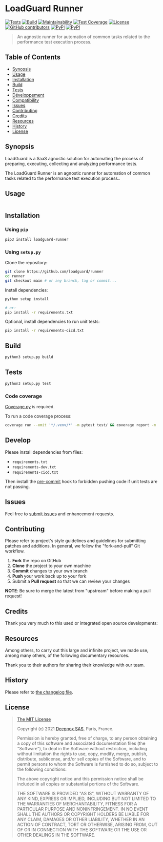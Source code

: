 # LoadGuard Runner

[![Tests](https://github.com/loadguard/runner/actions/workflows/tests.yml/badge.svg)](https://github.com/loadguard/runner/actions/workflows/tests.yml)
[![Build](https://github.com/loadguard/runner/actions/workflows/build.yml/badge.svg)](https://github.com/loadguard/runner/actions/workflows/build.yml)
[![Maintainability](https://api.codeclimate.com/v1/badges/80c0008dcf97f64e58c4/maintainability)](https://codeclimate.com/github/loadguard/runner/maintainability)
[![Test Coverage](https://api.codeclimate.com/v1/badges/80c0008dcf97f64e58c4/test_coverage)](https://codeclimate.com/github/loadguard/runner/test_coverage)
[![License](https://img.shields.io/github/license/loadguard/runner.svg)](https://github.com/loadguard/runner/blob/main/LICENSE)
[![GitHub contributors](https://img.shields.io/github/contributors/loadguard/runner.svg)](https://github.com/loadguard/runner/graphs/contributors)
[![PyPI](https://img.shields.io/pypi/v/loadguard-runner.svg)](https://pypi.org/project/loadguard-runner/)
[![PyPI](https://img.shields.io/pypi/pyversions/loadguard-runner.svg)](https://pypi.org/project/loadguard-runner/)
<!--
[![codecov](https://codecov.io/gh/loadguard/runner/branch/devel/graph/badge.svg?token=IGALD1N09C)](https://codecov.io/gh/loadguard/runner)
-->

> An agnostic runner for automation of common tasks related to the performance test execution process.


## Table of Contents

* [Synopsis](#synopsis)
* [Usage](#usage)
* [Installation](#installation)
* [Build](#build)
* [Tests](#tests)
* [Développement](#develop)
* [Compatibility](#compatibility)
* [Issues](#issues)
* [Contributing](#contributing)
* [Credits](#credits)
* [Resources](#resources)
* [History](#history)
* [License](#license)

## <a name="synopsis">Synopsis</a>

LoadGuard is a SaaS agnostic solution for automating the process of preparing, executing, collecting and analyzing performance tests.

The LoadGuard Runner is an agnostic runner for automation of common tasks related to the performance test execution process..


## <a name="usage">Usage</a>

```python

```

## <a name="installation">Installation</a>

### Using `pip`

```bash
pip3 install loadguard-runner
```

### Using `setup.py`

Clone the repository:

```bash
git clone https://github.com/loadguard/runner
cd runner
git checkout main # or any branch, tag or commit...
```

Install dependencies:

```bash
python setup install

# or:
pip install -r requirements.txt
```

Optional, install dependencies to run unit tests:

```bash
pip install -r requirements-cicd.txt
```

## <a name="build">Build</a>

```bash
python3 setup.py build
```

## <a name="tests">Tests</a>

```bash
python3 setup.py test
```

### Code coverage

[Coverage.py](https://coverage.readthedocs.io/en/latest/) is required.

To run a code coverage process:

```bash
coverage run --omit '*/.venv/*' -m pytest test/ && coverage report -m
```

## Develop

Please install dependencies from files:

- `requirements.txt`
- `requirements-dev.txt`
- `requirements-cicd.txt`

Then install the [pre-commit](https://pre-commit.com/) hook to forbidden pushing code if unit tests are not passing.

## <a name="issues"> Issues</a>

Feel free to [submit issues](https://github.com/loadguard/runner/issues) and enhancement requests.

## <a name="contributing">Contributing</a>

Please refer to project's style guidelines and guidelines for submitting patches and additions. In general, we follow the "fork-and-pull" Git workflow.

1. **Fork** the repo on GitHub
2. **Clone** the project to your own machine
3. **Commit** changes to your own branch
4. **Push** your work back up to your fork
5. Submit a **Pull request** so that we can review your changes

**NOTE**: Be sure to merge the latest from "upstream" before making a pull request!

## <a name="credits">Credits</a>

Thank you very much to this used or integrated open source developments:

## <a name="resources">Resources</a>

Among others, to carry out this large and infinite project, we made use, among many others, of the following documentary resources.

Thank you to their authors for sharing their knowledge with our team.

## <a name="history">History</a>

Please refer to [the changelog file](CHANGELOG.md).

## <a name="license">License</a>

>
> [The MIT License](https://opensource.org/licenses/MIT)
>
> Copyright (c) 2021 [Deepnox SAS](https://deepnox.io/), Paris, France.
>
> Permission is hereby granted, free of charge, to any person obtaining a copy
> of this software and associated documentation files (the "Software"), to deal
> in the Software without restriction, including without limitation the rights
> to use, copy, modify, merge, publish, distribute, sublicense, and/or sell
> copies of the Software, and to permit persons to whom the Software is
> furnished to do so, subject to the following conditions:
>
> The above copyright notice and this permission notice shall be included in all
> copies or substantial portions of the Software.
>
> THE SOFTWARE IS PROVIDED "AS IS", WITHOUT WARRANTY OF ANY KIND, EXPRESS OR
> IMPLIED, INCLUDING BUT NOT LIMITED TO THE WARRANTIES OF MERCHANTABILITY,
> FITNESS FOR A PARTICULAR PURPOSE AND NONINFRINGEMENT. IN NO EVENT SHALL THE
>AUTHORS OR COPYRIGHT HOLDERS BE LIABLE FOR ANY CLAIM, DAMAGES OR OTHER
> LIABILITY, WHETHER IN AN ACTION OF CONTRACT, TORT OR OTHERWISE, ARISING FROM,
> OUT OF OR IN CONNECTION WITH THE SOFTWARE OR THE USE OR OTHER DEALINGS IN THE
> SOFTWARE.
>


